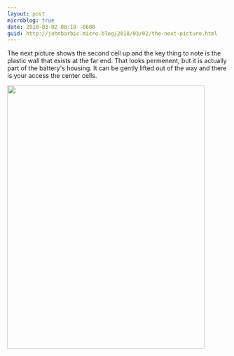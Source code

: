 ```yaml
---
layout: post
microblog: true
date: 2018-03-02 08:18 -0600
guid: http://johnbarbic.micro.blog/2018/03/02/the-next-picture.html
---
```

The next picture shows the second cell up and the key thing to note is the plastic wall that exists at the far end. That looks permenent, but it is actually part of the battery's housing. It can be gently lifted out of the way and there is your  access the center cells.

<img src="http://www.barbic.com/uploads/2018/8f47bb0861.jpg" width="450" height="600" />

